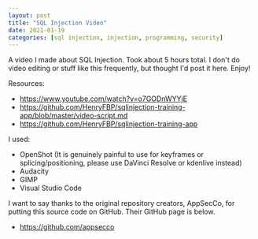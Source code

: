 ```yaml
---
layout: post
title: "SQL Injection Video"
date: 2021-01-19
categories: [sql injection, injection, programming, security]
---
```


A video I made about SQL Injection. Took about 5 hours total. I don't do video editing or stuff like this frequently, but thought I'd post it here. Enjoy!

Resources:
- <https://www.youtube.com/watch?v=o7GODnWYYjE>
- <https://github.com/HenryFBP/sqlinjection-training-app/blob/master/video-script.md>
- <https://github.com/HenryFBP/sqlinjection-training-app>

I used:

- OpenShot (It is genuinely painful to use for keyframes or splicing/positioning, please use DaVinci Resolve or kdenlive instead)
- Audacity
- GIMP
- Visual Studio Code

I want to say thanks to the original repository creators, AppSecCo, for putting this source code on GitHub. Their GitHub page is below.

- <https://github.com/appsecco>